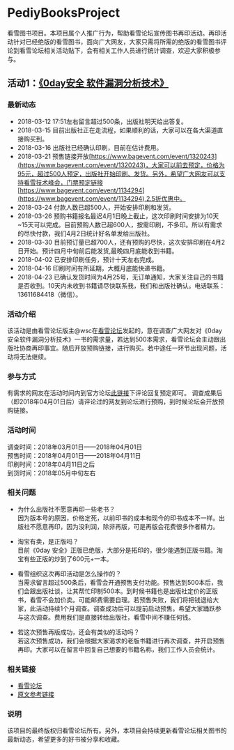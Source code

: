 # PediyBooksProject
看雪图书项目。本项目属个人推广行为，帮助看雪论坛宣传图书再印活动。再印活动针对已经绝版的看雪图书，面向广大网友，大家只需将所需的绝版的看雪图书评论到看雪论坛相关活动贴下，会有相关工作人员进行统计调查，欢迎大家积极参与。


## 活动1：[《0day安全 软件漏洞分析技术》](https://bbs.pediy.com/thread-224860.htm)

### 最新动态

- 2018-03-12 17:51左右留言超过500条，出版社明天给出答复。<br>
- 2018-03-15 目前出版社正在走流程，如果顺利的话，大家可以在各大渠道直接购买到。<br>
- 2018-03-16 出版社已经确认印刷，目前在估计费用。<br>
- 2018-03-21 预售链接开放[https://www.bagevent.com/event/1320243](https://www.bagevent.com/event/1320243)，大家可以前去预定，价格为95元，超过500人预定，出版社开始印刷、发货。另外，希望广大网友可以支持看雪技术峰会，门票预定链接[https://www.bagevent.com/event/1134294](https://www.bagevent.com/event/1134294),2.5折优惠中。<br>
- 2018-03-24 付款人数已超500人，开始安排印刷和发货。<br>
- 2018-03-26 预购书籍报名最迟4月1日晚上截止，这次印刷时间安排为10天~15天可以完成。目前预购人数已超600人，按需印刷，不多印。所以有需求的尽快付款，我们4月2日统计好名单发给出版社。<br>
- 2018-03-30 目前预订量已超700人，还有预购的尽快，这次安排印刷在4月2日开始。预计四月中旬前后能发货,最晚四月底能收到书籍。<br>
- 2018-04-02 已安排印刷任务，预计十天左右完成。<br> 
- 2018-04-16 印刷时间有所延期，大概月底能快递书籍。<br>
- 2018-04-23 已确认发货时间为4月25号，无订单通知，大家关注自己的书籍是否收到。10天内未收到书籍请尽快联系我，我们和出版社确认。电话联系：13611684418（微信）。<br>

### 活动介绍

该活动是由看雪论坛版主@wsc在[看雪论坛](https://bbs.pediy.com/)发起的，意在调查广大网友对《0day安全软件漏洞分析技术》一书的需求量，若达到500本需求，看雪论坛会主动跟出版社协商再印事宜。随后开放预购链接，进行购买。若中途任一环节出现问题，活动将无法继续。


### 参与方式

有需求的网友在活动时间内到官方论坛[此链接](https://bbs.pediy.com/thread-224860.htm)下评论回复预定即可。
调查成果后（即2018年04月01日后）请评论过的网友到论坛进行预购，到时候论坛会开放预购链接。


### 活动时间

调查时间：2018年03月01日——2018年04月01日<br>
预售时间：2018年04月01日——2018年04月11日<br>
印刷时间：2018年04月11日之后<br>
到货时间：2018年05月中旬左右<br>


### 相关问题

- 为什么出版社不愿意再印一些老书？<br>
    因为版本号的原因，价格定死，以前印书的成本和现今的印书成本不一样。出版社不愿意再印，因为没利润，除非再版，可是再版会花费很多作者精力。

- 淘宝有卖，是正版吗？<br>
    目前《0day 安全》正版已绝版，大部分是拓印的，很少能遇到正版书籍。淘宝有些正版的炒到了600元+一本。

- 看雪组织这次再印活动是怎么操作的？<br>
    当需求留言超过500条后，看雪会开通预售支付功能。预售达到500本后，我们会跟出版社谈，让其帮忙印制500本。到时候书籍也是出版社定价的正版书，看雪不会加价卖。可能邮费需要自理。若预售失败，我们将把钱退给大家，此活动持续1个月调查。调查成功后可以提前启动预售。希望大家踊跃参与这次调查。费用我们是直接转给出版社，看雪中间不赚任何钱。

- 若这次预售再版成功，还会有类似的活动吗？<br>
    若这次预售成功，我们会根据大家渴求的老版书籍进行再次调查，并开启预售再印。大家可以在留言中回复自己想要的书籍名称，我们工作人员会统计。


### 相关链接

- [看雪论坛](https://bbs.pediy.com/)
- [原文参考链接](https://bbs.pediy.com/thread-224860.htm)


### 说明

该项目的最终版权归看雪论坛所有。另外，本项目会持续更新看雪论坛相关图书的最新动态，希望更多的好书被分享和收藏。

